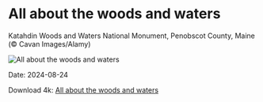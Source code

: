 # All about the woods and waters

Katahdin Woods and Waters National Monument, Penobscot County, Maine (© Cavan Images/Alamy)

![All about the woods and waters](https://bing.com/th?id=OHR.KatahdinWoods_EN-US8182768375_UHD.jpg&rf=LaDigue_UHD.jpg&pid=hp&w=1024&h=576&rs=1&c=4)

Date: 2024-08-24

Download 4k: [All about the woods and waters](https://bing.com/th?id=OHR.KatahdinWoods_EN-US8182768375_UHD.jpg&rf=LaDigue_UHD.jpg&pid=hp&w=3840&h=2160&rs=1&c=4)

